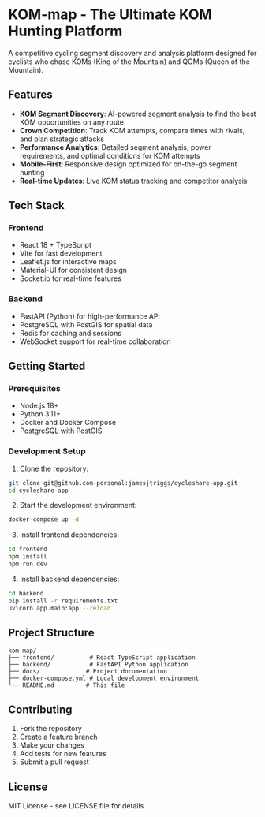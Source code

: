 # KOM-map - The Ultimate KOM Hunting Platform

A competitive cycling segment discovery and analysis platform designed for cyclists who chase KOMs (King of the Mountain) and QOMs (Queen of the Mountain).

## Features

- **KOM Segment Discovery**: AI-powered segment analysis to find the best KOM opportunities on any route
- **Crown Competition**: Track KOM attempts, compare times with rivals, and plan strategic attacks
- **Performance Analytics**: Detailed segment analysis, power requirements, and optimal conditions for KOM attempts
- **Mobile-First**: Responsive design optimized for on-the-go segment hunting
- **Real-time Updates**: Live KOM status tracking and competitor analysis

## Tech Stack

### Frontend
- React 18 + TypeScript
- Vite for fast development
- Leaflet.js for interactive maps
- Material-UI for consistent design
- Socket.io for real-time features

### Backend
- FastAPI (Python) for high-performance API
- PostgreSQL with PostGIS for spatial data
- Redis for caching and sessions
- WebSocket support for real-time collaboration

## Getting Started

### Prerequisites
- Node.js 18+
- Python 3.11+
- Docker and Docker Compose
- PostgreSQL with PostGIS

### Development Setup

1. Clone the repository:
```bash
git clone git@github.com-personal:jamesjtriggs/cycleshare-app.git
cd cycleshare-app
```

2. Start the development environment:
```bash
docker-compose up -d
```

3. Install frontend dependencies:
```bash
cd frontend
npm install
npm run dev
```

4. Install backend dependencies:
```bash
cd backend
pip install -r requirements.txt
uvicorn app.main:app --reload
```

## Project Structure

```
kom-map/
├── frontend/          # React TypeScript application
├── backend/           # FastAPI Python application
├── docs/             # Project documentation
├── docker-compose.yml # Local development environment
└── README.md         # This file
```

## Contributing

1. Fork the repository
2. Create a feature branch
3. Make your changes
4. Add tests for new features
5. Submit a pull request

## License

MIT License - see LICENSE file for details